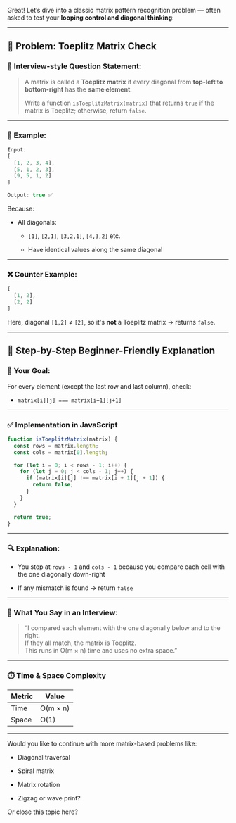 Great! Let’s dive into a classic matrix pattern recognition problem — often asked to test your **looping control and diagonal thinking**:

---

## 🔹 **Problem: Toeplitz Matrix Check**

### 🧠 **Interview-style Question Statement:**

> A matrix is called a **Toeplitz matrix** if every diagonal from **top-left to bottom-right** has the **same element**.
> 
> Write a function `isToeplitzMatrix(matrix)` that returns `true` if the matrix is Toeplitz; otherwise, return `false`.

---

### 🔸 Example:

```js
Input:
[
  [1, 2, 3, 4],
  [5, 1, 2, 3],
  [9, 5, 1, 2]
]

Output: true ✅
```

Because:

- All diagonals:
    
    - `[1]`, `[2,1]`, `[3,2,1]`, `[4,3,2]` etc.
        
    - Have identical values along the same diagonal
        

---

### ❌ Counter Example:

```js
[
  [1, 2],
  [2, 2]
]
```

Here, diagonal `[1,2]` ≠ `[2]`, so it's **not** a Toeplitz matrix → returns `false`.

---

## 🧱 **Step-by-Step Beginner-Friendly Explanation**

### 🎯 Your Goal:

For every element (except the last row and last column), check:

- `matrix[i][j] === matrix[i+1][j+1]`
    

---

### ✅ **Implementation in JavaScript**

```js
function isToeplitzMatrix(matrix) {
  const rows = matrix.length;
  const cols = matrix[0].length;

  for (let i = 0; i < rows - 1; i++) {
    for (let j = 0; j < cols - 1; j++) {
      if (matrix[i][j] !== matrix[i + 1][j + 1]) {
        return false;
      }
    }
  }

  return true;
}
```

---

### 🔍 Explanation:

- You stop at `rows - 1` and `cols - 1` because you compare each cell with the one diagonally down-right
    
- If any mismatch is found → return `false`
    

---

### 🧠 What You Say in an Interview:

> “I compared each element with the one diagonally below and to the right.  
> If they all match, the matrix is Toeplitz.  
> This runs in O(m × n) time and uses no extra space.”

---

### ⏱️ Time & Space Complexity

|Metric|Value|
|---|---|
|Time|O(m × n)|
|Space|O(1)|

---

Would you like to continue with more matrix-based problems like:

- Diagonal traversal
    
- Spiral matrix
    
- Matrix rotation
    
- Zigzag or wave print?
    

Or close this topic here?